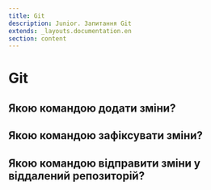 ```yaml
---
title: Git
description: Junior. Запитання Git
extends: _layouts.documentation.en
section: content
---
```


# Git

## Якою командою додати зміни?

## Якою командою зафіксувати зміни?

## Якою командою відправити зміни у віддалений репозиторій?